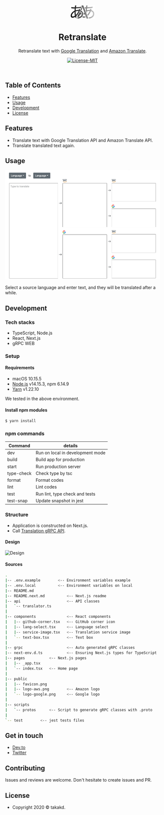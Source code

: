 <p align="center"><img src="docs/logo.svg" width="80"/></p>

<h1 align="center">Retranslate</h1>

<p align="center">Retranslate text with <a href="https://cloud.google.com/translate">Google Translation</a> and <a href="https://aws.amazon.com/jp/translate/">Amazon Translate</a>.</p>

<p align="center">
<a target="_blank" rel="noopener noreferrer" href="https://camo.githubusercontent.com/a568b3692dcc72af17d4abfed1b2c81d47f05dcaaefb021c9f9d3d6a856d3e6e/68747470733a2f2f696d672e736869656c64732e696f2f62616467652f4c6963656e73652d4d49542d696e666f726d6174696f6e616c3f7374796c653d666c6174"><img src="https://camo.githubusercontent.com/a568b3692dcc72af17d4abfed1b2c81d47f05dcaaefb021c9f9d3d6a856d3e6e/68747470733a2f2f696d672e736869656c64732e696f2f62616467652f4c6963656e73652d4d49542d696e666f726d6174696f6e616c3f7374796c653d666c6174" alt="License-MIT" data-canonical-src="https://img.shields.io/badge/License-MIT-informational?style=flat" style="max-width:100%;"></a>
</p>

<br>

## Table of Contents

- [Features](#features)
- [Usage](#usage)
- [Development](#development)
- [License](#license)

## Features

- Translate text with Google Translation API and Amazon Translate API.
- Translate translated text again.

## Usage

<p align="center"><img src="docs/usage.gif"/></p>

Select a source language and enter text, and they will be translated after a while.

## Development

### Tech stacks

- TypeScript, Node.js
- React, Next.js
- gRPC WEB

### Setup

#### Requirements

- macOS 10.15.5
- [Node.js](https://nodejs.org/en/) v14.15.3, npm 6.14.9
- [Yarn](https://yarnpkg.com/) v1.22.10

We tested in the above environment.

#### Install npm modules

```sh
$ yarn install
```

### npm commands

| Command    | details                          |
| ---------- | -------------------------------- |
| dev        | Run on local in development mode |
| build      | Build app for production         |
| start      | Run production server            |
| type-check | Check type by tsc                |
| format     | Format codes                     |
| lint       | Lint codes                       |
| test       | Run lint, type check and tests   |
| test-snap  | Update snapshot in jest          |

### Structure

- Application is constructed on Next.js.
- Call [Translation gRPC API]().

#### Design

![Design](docs/design.jpg?raw=true)

#### Sources

```sh
.
|-- .env.example        <-- Environment variables example
|-- .env.local          <-- Environment variables on local
|-- README.md
|-- README.next.md          <-- Next.js readme
|-- api                     <-- API classes
|   `-- translator.ts
|
|-- components              <-- React components
|   |-- github-corner.tsx   <-- GitHub corner icon
|   |-- lang-select.tsx     <-- Language select
|   |-- service-image.tsx   <-- Translation service image
|   `-- text-box.tsx        <-- Text box
|
|-- grpc                    <-- Auto generated gRPC classes
|-- next-env.d.ts           <-- Ensuring Next.js types for TypeScript
|-- pages           <-- Next.js pages
|   |-- _app.tsx
|   `-- index.tsx   <-- Home page
|
|-- public
|   |-- favicon.png
|   |-- logo-aws.png        <-- Amazon logo
|   `-- logo-google.png     <-- Google logo
|
|-- scripts
|   `-- protos      <-- Script to generate gRPC classes with .proto
|
`-- test        <-- jest tests files
```

## Get in touch

- [Dev.to](https://dev.to/takakd)
- [Twitter](https://twitter.com/takakdkd)

## Contributing

Issues and reviews are welcome. Don't hesitate to create issues and PR.

## License

- Copyright 2020 © takakd.
